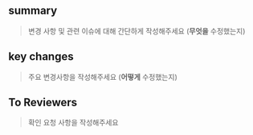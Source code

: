 ## summary

> 변경 사항 및 관련 이슈에 대해 간단하게 작성해주세요 (**무엇을** 수정했는지)

## key changes

> 주요 변경사항을 작성해주세요 (**어떻게** 수정했는지)

## To Reviewers

> 확인 요청 사항을 작성해주세요
